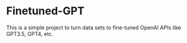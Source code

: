 # Finetuned-GPT
This is a simple project to turn data sets to fine-tuned OpenAI APIs like GPT3.5, GPT4, etc.
